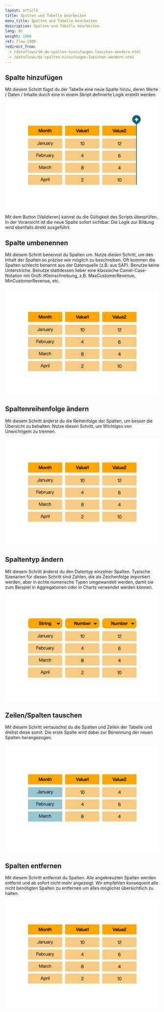 ```yaml
---
layout: article
title: Spalten und Tabelle bearbeiten
menu_title: Spalten und Tabelle bearbeiten
description: Spalten und Tabelle bearbeiten
lang: de
weight: 1000
ref: flow-1000
redirect_from:
  - /dataflows/10-de-spalten-hinzufuegen-loeschen-aendern.html
  - /dataflows/de-spalten-hinzufuegen-loeschen-aendern.html
---
```

## Spalte hinzufügen

Mit diesem Schritt fügst du der Tabelle eine neue Spalte hinzu, deren Werte / Daten / Inhalte durch eine in einem Skript definierte Logik erstellt werden.

![Spalte hinzufügen](/assets/images/dataflows/dataflows_add-column.gif)

Mit dem Button [Validieren] kannst du die Gültigkeit des Scripts überprüfen. In der Voransicht ist die neue Spalte sofort sichtbar. Die Logik zur Bildung wird ebenfalls direkt ausgeführt.

## Spalte umbenennen

Mit diesem Schritt benennst du Spalten um. Nutze diesen Schritt, um den Inhalt der Spalten so präzise wie möglich zu beschreiben. Oft kommen die Spalten schlecht benannt aus der Datenquelle (z.B. aus SAP). Benutze keine Unterstriche. Benutze stattdessen lieber eine klassische Camel-Case-Notation mit Groß-/Kleinschreibung, z.B. MaxCustomerRevenue, MinCustomerRevenue, etc.

![Spalte umbenennen](/assets/images/dataflows/dataflows_rename-column.gif)

## Spaltenreihenfolge ändern

Mit diesem Schritt änderst du die Reihenfolge der Spalten, um besser die Übersicht zu behalten. Nutze diesen Schritt, um Wichtiges von Unwichtigem zu trennen.

![Spaltenreihenfolge ändern](/assets/images/dataflows/dataflows_reorder-column.gif)

## Spaltentyp ändern

Mit diesem Schritt änderst du den Datentyp einzelner Spalten. Typische Szenarien für diesen Schritt sind Zahlen, die als Zeichenfolge importiert werden, aber in echte numerische Typen umgewandelt werden, damit sie zum Beispiel in Aggregationen oder in Charts verwendet werden können.

![Spaltentyp ändern](/assets/images/dataflows/dataflows_change-datatype.gif)

## Zeilen/Spalten tauschen

Mit diesem Schritt vertauschst du die Spalten und Zeilen der Tabelle und drehst diese somit. Die erste Spalte wird dabei zur Benennung der neuen Spalten herangezogen.

![Zeilen/Spalten tauschen](/assets/images/dataflows/dataflows_switch-rows-columns.gif)

## Spalten entfernen

Mit diesem Schritt entfernst du Spalten. Alle angekreuzten Spalten werden entfernt und ab sofort nicht mehr angezeigt. Wir empfehlen konsequent alle nicht benötigten Spalten zu entfernen um alles möglichst übersichtlich zu halten.

![Spalten entfernen](/assets/images/dataflows/dataflows_remove-columns.gif)
